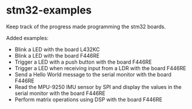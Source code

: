 # stm32-examples
Keep track of the progress made programming the stm32 boards.

Added examples:

- Blink a LED with the board L432KC
- Blink a LED with the board F446RE
- Trigger a LED with a push button with the board F446RE
- Trigger a LED when receiving input from a LDR with the board F446RE
- Send a Hello World message to the serial monitor with the board F446RE
- Read the MPU-9250 IMU sensor by SPI and display the values in the serial monitor with the board F446RE
- Perform matrix operations using DSP  with the board F446RE
